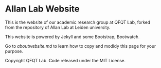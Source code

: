# Allan Lab Website

This is the website of our academic research group at QFQT Lab, forked from the repository of Allan Lab at Leiden university.

This website is powered by Jekyll and some Bootstrap, Bootwatch.

Go to *aboutwebsite.md*  to learn how to copy and modidy this page for your purpose. 


Copyright QFQT Lab. Code released under the MIT License.

